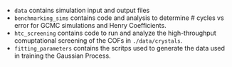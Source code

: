 - `data` contains simulation input and output files
- `benchmarking_sims` contains code and analysis to determine # cycles vs error for GCMC simulations and Henry Coefficients.
- `htc_screening` contains code to run and analyze the high-throughput comuptational screening of the COFs in `./data/crystals`.
- `fitting_parameters` contains the scritps used to generate the data used in training the Gaussian Process.
